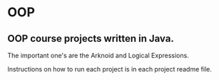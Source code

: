 # OOP

## OOP course projects written in Java.

The important one's are the Arknoid and Logical Expressions.

Instructions on how to run each project is in each project readme file.
